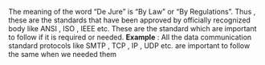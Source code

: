  The meaning of the word “De Jure” is “By Law” or “By Regulations”.
 Thus , these are the standards that have been approved by officially recognized body like ANSI , ISO , IEEE etc.
 These are the standard which are important to follow if it is required or needed. 
 **Example** : All the data communication standard protocols like SMTP , TCP , IP , UDP etc. are important to follow the same when we needed them